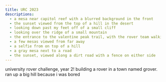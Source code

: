 ```yaml
---
title: URC 2023
descriptions:
  - a mesa near capitol reef with a blurred background in the front
  - the sunset viewed from the top of a hill in the desert
  - looking down past my feet off of a small cliff
  - looking over the ridge of a small mountain
  - the entrance to the valentine peak trail, with the rover team walking up it
  - a few mesas viewed from far away
  - a selfie from on top of a hill
  - a gray mesa next to a road
  - the sunset, viewed along a dirt road with a fence on either side
---
```


university rover challenge, year 2! building a rover in a town named grover. ran up a big hill because i was bored
